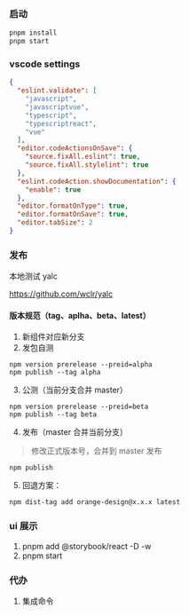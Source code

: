 ### 启动

```bash shell
pnpm install
pnpm start
```

### vscode settings

```json
{
  "eslint.validate": [
    "javascript",
    "javascriptvue",
    "typescript",
    "typescriptreact",
    "vue"
  ],
  "editor.codeActionsOnSave": {
    "source.fixAll.eslint": true,
    "source.fixAll.stylelint": true
  },
  "eslint.codeAction.showDocumentation": {
    "enable": true
  },
  "editor.formatOnType": true,
  "editor.formatOnSave": true,
  "editor.tabSize": 2
}
```

### 发布

本地测试 yalc

https://github.com/wclr/yalc

#### 版本规范（tag、aplha、beta、latest）

1. 新组件对应新分支
2. 发包自测

```
npm version prerelease --preid=alpha
npm publish --tag alpha
```

3. 公测（当前分支合并 master）

```
npm version prerelease --preid=beta
npm publish --tag beta
```

4. 发布（master 合并当前分支）

> 修改正式版本号，合并到 master 发布

```
npm publish
```

5. 回退方案：

```
npm dist-tag add orange-design@x.x.x latest
```

### ui 展示

1. pnpm add @storybook/react -D -w
2. pnpm start

### 代办

1. 集成命令
